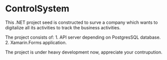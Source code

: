 # ControlSystem
This .NET project seed is constructed to surve a company which wants to digitalize all its activities to track the business activities.

The project consists of:
    1. API server depending on PostgresSQL database.
    2. Xamarin.Forms application.
    
The project is under heavy development now, appreciate your contrupution.
